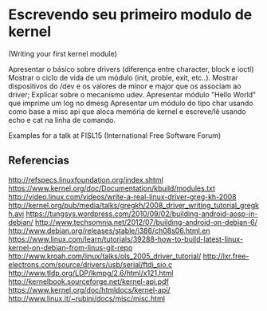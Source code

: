 
Escrevendo seu primeiro modulo de kernel
========================================
(Writing your first kernel module)

Apresentar o básico sobre drivers (diferença entre character, block e ioctl)
Mostrar o ciclo de vida de um módulo (init, proble, exit, etc..).
Mostrar dispositivos do /dev e os valores de minor e major que os associam ao driver;
Explicar sobre o mecanismo udev.
Apresentar módulo "Hello World" que imprime um log no dmesg
Apresentar um módulo do tipo char usando como base a misc api que aloca memória de kernel e escreve/lê usando echo e cat na linha de comando.

Examples for a talk at FISL15 (International Free Software Forum)

Referencias
-----------

http://refspecs.linuxfoundation.org/index.shtml
https://www.kernel.org/doc/Documentation/kbuild/modules.txt
http://video.linux.com/videos/write-a-real-linux-driver-greg-kh-2008
http://kernel.org/pub/media/talks/gregkh/2008_driver_writing_tutorial_gregkh.avi
https://tungsys.wordpress.com/2010/09/02/building-android-aosp-in-debian/
http://www.techsomnia.net/2012/07/building-android-on-debian-6/
http://www.debian.org/releases/stable/i386/ch08s06.html.en
https://www.linux.com/learn/tutorials/39288-how-to-build-latest-linux-kernel-on-debian-from-linus-git-repo
http://www.kroah.com/linux/talks/ols_2005_driver_tutorial/
http://lxr.free-electrons.com/source/drivers/usb/serial/ftdi_sio.c
http://www.tldp.org/LDP/lkmpg/2.6/html/x121.html
http://kernelbook.sourceforge.net/kernel-api.pdf
https://www.kernel.org/doc/htmldocs/kernel-api/
http://www.linux.it/~rubini/docs/misc/misc.html


